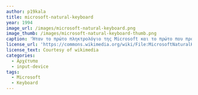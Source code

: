 ```yaml
---
author: p19kala
title: microsoft-natural-keyboard
year: 1994
image_url: /images/microsoft-natural-keyboard.png
image_thumb: /images/microsoft-natural-keyboard-thumb.png
caption: 'Ήταν το πρώτο πληκτρολόγιο της Microsoft και το πρώτο που πρόσθεσε το Windows πλήκτρο, το οποίο θα εφαρμοζόταν στη συνέχεια στην πλειοψηφία των πληκτρολογίων για δεκαετίες. Αρχικά σχεδιάστηκε για τα Windows 95, ήταν χωρισμένο στη μέση σε μορφή U και είχε μία κλίση και στα δύο μισά ώστε να βοηθάει το καρπό του χρήστη. Το Windows key μπορούσε να συνδυαστεί με άλλα προυπάρχοντα πλήκτρα για να κάνει διάφορες Windows λειτουργίες, π.χ. Windows+E για το άνοιγμα του εξερευνητή αρχείων. Σε αντίθεση με τα σημερινά, αυτό το εργονομικό πληκτρολόγιο συνδεόταν με θύρα PS/2.'
license_url: 'https://commons.wikimedia.org/wiki/File:MicrosoftNaturalKeyboardGen1.jpg'
license_text: Courtesy of wikimedia
categories:
  - Αρχέτυπα
  - input-device
tags:
  - Microsoft
  - Keyboard
---
```

